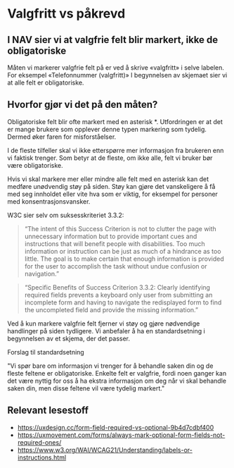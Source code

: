 # Valgfritt vs påkrevd

## I NAV sier vi at valgfrie felt blir markert, ikke de obligatoriske

Måten vi markerer valgfrie felt på er ved å skrive «valgfritt» i selve labelen. For eksempel «Telefonnummer (valgfritt)»
I begynnelsen av skjemaet sier vi at alle felt er obligatoriske.

## Hvorfor gjør vi det på den måten?

Obligatoriske felt blir ofte markert med en asterisk *. Utfordringen er at det er mange brukere som opplever denne typen markering som tydelig. Dermed øker faren for misforståelser.

I de fleste tilfeller skal vi ikke etterspørre mer informasjon fra brukeren enn vi faktisk trenger. Som betyr at de fleste, om ikke alle, felt vi bruker bør være obligatoriske.

Hvis vi skal markere mer eller mindre alle felt med en asterisk kan det medføre unødvendig støy på siden. Støy kan gjøre det vanskeligere å få med seg innholdet eller vite hva som er viktig, for eksempel for personer med konsentrasjonsvansker.

W3C sier selv om suksesskriteriet 3.3.2:

> “The intent of this Success Criterion is not to clutter the page with unnecessary information but to provide important cues and instructions that will benefit people with disabilities. Too much information or instruction can be just as much of a hindrance as too little. The goal is to make certain that enough information is provided for the user to accomplish the task without undue confusion or navigation.”

> “Specific Benefits of Success Criterion 3.3.2: Clearly identifying required fields prevents a keyboard only user from submitting an incomplete form and having to navigate the redisplayed form to find the uncompleted field and provide the missing information.”

Ved å kun markere valgfrie felt fjerner vi støy og gjøre nødvendige handlinger på siden tydligere. 
Vi anbefaler å ha en standardsetning i begynnelsen av et skjema, der det passer.

Forslag til standardsetning

"Vi spør bare om informasjon vi trenger for å behandle saken din og de fleste feltene er obligatoriske. Enkelte felt er valgfrie, fordi noen ganger kan det være nyttig for oss å ha ekstra informasjon om deg når vi skal behandle saken din, men disse feltene vil være tydelig markert."

## Relevant lesestoff 

- https://uxdesign.cc/form-field-required-vs-optional-9b4d7cdbf400
- https://uxmovement.com/forms/always-mark-optional-form-fields-not-required-ones/
- https://www.w3.org/WAI/WCAG21/Understanding/labels-or-instructions.html
